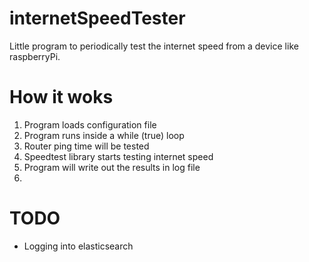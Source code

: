 # internetSpeedTester
Little program to periodically test the internet speed from a device like raspberryPi.

# How it woks
1. Program loads configuration file
2. Program runs inside a while (true) loop
3. Router ping time will be tested
4. Speedtest library starts testing internet speed
5. Program will write out the results in log file
6. 

# TODO
- Logging into elasticsearch
